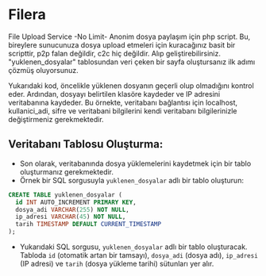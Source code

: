 # Filera
File Upload Service -No Limit-
Anonim dosya paylaşım için php script. 
Bu, bireylere sunucunuza dosya upload etmeleri için kuracağınız basit bir scripttir, p2p falan değildir, c2c hiç değildir. Alıp geliştirebilirsiniz. "yuklenen_dosyalar" tablosundan veri çeken bir sayfa oluştursanız ilk adımı çözmüş oluyorsunuz.

Yukarıdaki kod, öncelikle yüklenen dosyanın geçerli olup olmadığını kontrol eder. Ardından, dosyayı belirtilen klasöre kaydeder ve IP adresini veritabanına kaydeder. Bu örnekte, veritabanı bağlantısı için localhost, kullanici_adi, sifre ve veritabani bilgilerini kendi veritabanı bilgilerinizle değiştirmeniz gerekmektedir.

## Veritabanı Tablosu Oluşturma:
   - Son olarak, veritabanında dosya yüklemelerini kaydetmek için bir tablo oluşturmanız gerekmektedir.
   - Örnek bir SQL sorgusuyla `yuklenen_dosyalar` adlı bir tablo oluşturun:

   ```sql
   CREATE TABLE yuklenen_dosyalar (
     id INT AUTO_INCREMENT PRIMARY KEY,
     dosya_adi VARCHAR(255) NOT NULL,
     ip_adresi VARCHAR(45) NOT NULL,
     tarih TIMESTAMP DEFAULT CURRENT_TIMESTAMP
   );
   ```

   - Yukarıdaki SQL sorgusu, `yuklenen_dosyalar` adlı bir tablo oluşturacak. Tabloda `id` (otomatik artan bir tamsayı), `dosya_adi` (dosya adı), `ip_adresi` (IP adresi) ve `tarih` (dosya yükleme tarihi) sütunları yer alır.
